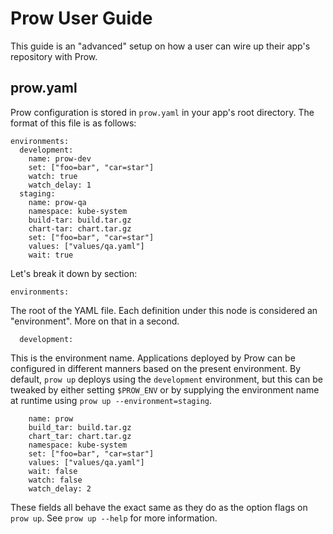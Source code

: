 # Prow User Guide

This guide is an "advanced" setup on how a user can wire up their app's repository with Prow.

## prow.yaml

Prow configuration is stored in `prow.yaml` in your app's root directory. The format of this file
is as follows:

```
environments:
  development:
    name: prow-dev
    set: ["foo=bar", "car=star"]
    watch: true
    watch_delay: 1
  staging:
  	name: prow-qa
    namespace: kube-system
    build-tar: build.tar.gz
    chart-tar: chart.tar.gz
    set: ["foo=bar", "car=star"]
    values: ["values/qa.yaml"]
    wait: true
```

Let's break it down by section:

```
environments:
```

The root of the YAML file. Each definition under this node is considered an "environment". More on
that in a second.

```
  development:
```

This is the environment name. Applications deployed by Prow can be configured in different manners
based on the present environment. By default, `prow up` deploys using the `development` environment,
but this can be tweaked by either setting `$PROW_ENV` or by supplying the environment name at
runtime using `prow up --environment=staging`.

```
    name: prow
    build_tar: build.tar.gz
    chart_tar: chart.tar.gz
    namespace: kube-system
    set: ["foo=bar", "car=star"]
    values: ["values/qa.yaml"]
    wait: false
    watch: false
    watch_delay: 2
```

These fields all behave the exact same as they do as the option flags on `prow up`. See
`prow up --help` for more information.
